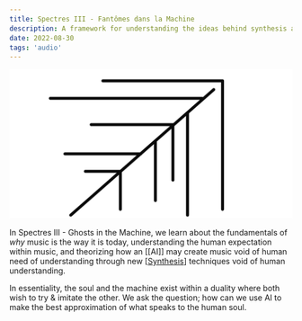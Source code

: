 ```yaml
---
title: Spectres III - Fantômes dans la Machine
description: A framework for understanding the ideas behind synthesis and its invocation of the human emotion.
date: 2022-08-30
tags: 'audio'
---
```


![Spectres](Spectres.svg)

In Spectres III - Ghosts in the Machine, we learn about the fundamentals of
*why* music is the way it is today, understanding the human expectation within music,
and theorizing how an [[AI]] may create music void of human need of understanding through new
[[Synthesis]] techniques void of human understanding.

In essentiality, the soul and the machine exist within a duality where both wish to try & imitate the other.
We ask the question; how can we use AI to make the best approximation of what speaks to the human soul.

[Synthesis]: ../Synthesis.md "Synthesis"

[//begin]: # "Autogenerated link references for markdown compatibility"
[Synthesis]: ../Synthesis.md "Synthesis"
[//end]: # "Autogenerated link references"